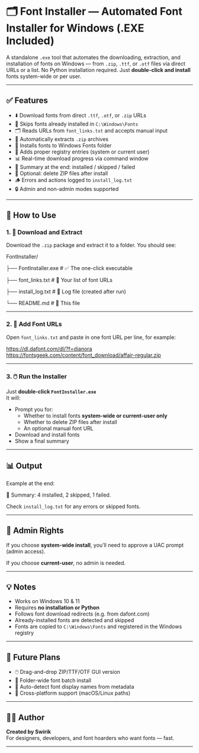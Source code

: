 # 🗂️ Font Installer — Automated Font Installer for Windows (.EXE Included)

A standalone `.exe` tool that automates the downloading, extraction, and installation of fonts on Windows — from `.zip`, `.ttf`, or `.otf` files via direct URLs or a list. No Python installation required. Just **double-click and install** fonts system-wide or per user.

---

## ✅ Features

- ⬇️ Download fonts from direct `.ttf`, `.otf`, or `.zip` URLs  
- 🧠 Skips fonts already installed in `C:\Windows\Fonts`  
- 🗂️ Reads URLs from `font_links.txt` and accepts manual input  
- 🧵 Automatically extracts `.zip` archives  
- 📝 Installs fonts to Windows Fonts folder  
- 🧱 Adds proper registry entries (system or current user)  
- 📊 Real-time download progress via command window  
- 🧾 Summary at the end: installed / skipped / failed  
- 🧹 Optional: delete ZIP files after install  
- 🪵 Errors and actions logged to `install_log.txt`  
- 🔒 Admin and non-admin modes supported  

---

## 🚀 How to Use

### 1. 📁 Download and Extract

Download the `.zip` package and extract it to a folder. You should see:

FontInstaller/

├── FontInstaller.exe # ✅ The one-click executable

├── font_links.txt # 🔗 Your list of font URLs

├── install_log.txt # 📄 Log file (created after run)

└── README.md # 📘 This file

---

### 2. 📝 Add Font URLs

Open `font_links.txt` and paste in one font URL per line, for example:

https://dl.dafont.com/dl/?f=dianora
https://fontsgeek.com/content/font_download/affair-regular.zip

---

### 3. 🖱️ Run the Installer

Just **double-click `FontInstaller.exe`**  
It will:

- Prompt you for:
  - Whether to install fonts **system-wide or current-user only**
  - Whether to delete ZIP files after install
  - An optional manual font URL
- Download and install fonts
- Show a final summary

---

## 📊 Output

Example at the end:

🎉 Summary: 4 installed, 2 skipped, 1 failed.

Check `install_log.txt` for any errors or skipped fonts.

---

## 🔐 Admin Rights

If you choose **system-wide install**, you’ll need to approve a UAC prompt (admin access).

If you choose **current-user**, no admin is needed.

---

## 💡 Notes

- Works on Windows 10 & 11
- Requires **no installation or Python**
- Follows font download redirects (e.g. from dafont.com)
- Already-installed fonts are detected and skipped
- Fonts are copied to `C:\Windows\Fonts` and registered in the Windows registry

---

## 📌 Future Plans

- 🖱️ Drag-and-drop ZIP/TTF/OTF GUI version  
- 📂 Folder-wide font batch install  
- 🧠 Auto-detect font display names from metadata  
- 🐧 Cross-platform support (macOS/Linux paths)  

---

## 👨‍💻 Author

**Created by Swirik**  
For designers, developers, and font hoarders who want fonts — fast.

---
